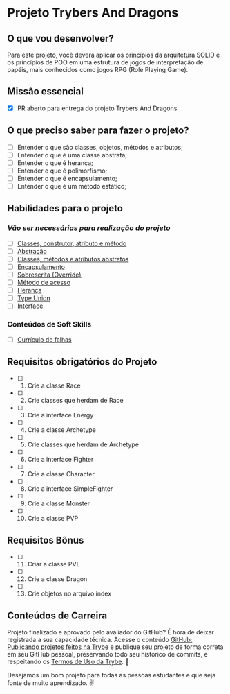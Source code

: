# Projeto Trybers And Dragons

## O que vou desenvolver?

Para este projeto, você deverá aplicar os princípios da arquitetura SOLID e os princípios de POO em uma estrutura de jogos de interpretação de papéis, mais conhecidos como jogos RPG (Role Playing Game).

## Missão essencial

- [X] PR aberto para entrega do projeto Trybers And Dragons

## O que preciso saber para fazer o projeto?

- [ ] Entender o que são classes, objetos, métodos e atributos;
- [ ] Entender o que é uma classe abstrata;
- [ ] Entender o que é herança;
- [ ] Entender o que é polimorfismo;
- [ ] Entender o que é encapsulamento;
- [ ] Entender o que é um método estático;

## Habilidades para o projeto

### _Vão ser necessárias para realização do projeto_

- [ ] [Classes, construtor, atributo e método](https://app.betrybe.com/learn/course/5e938f69-6e32-43b3-9685-c936530fd326/module/94d0e996-1827-4fbc-bc24-c99fb592925b/section/62c97d81-c729-445d-9e9f-f636a5c24231/day/fcaf7bf1-52e1-48c5-86b8-916432bd415c/lesson/2ad2afc8-0245-4990-946b-b7772fa9fdba)
- [ ] [Abstração](https://app.betrybe.com/learn/course/5e938f69-6e32-43b3-9685-c936530fd326/module/94d0e996-1827-4fbc-bc24-c99fb592925b/section/62c97d81-c729-445d-9e9f-f636a5c24231/day/fcaf7bf1-52e1-48c5-86b8-916432bd415c/lesson/2adb27db-1ec4-4cd5-be10-96b0836dad62)
- [ ] [Classes, métodos e atributos abstratos](https://app.betrybe.com/learn/course/5e938f69-6e32-43b3-9685-c936530fd326/module/94d0e996-1827-4fbc-bc24-c99fb592925b/section/62c97d81-c729-445d-9e9f-f636a5c24231/day/b47be335-efa2-446d-9bce-4116cd59238c/lesson/98f7fe6c-f037-4d0d-bb3f-1191b48f7caa)
- [ ] [Encapsulamento](https://app.betrybe.com/learn/course/5e938f69-6e32-43b3-9685-c936530fd326/module/94d0e996-1827-4fbc-bc24-c99fb592925b/section/62c97d81-c729-445d-9e9f-f636a5c24231/day/fcaf7bf1-52e1-48c5-86b8-916432bd415c/lesson/c0c67bcb-92c8-4442-847b-6b79596376b3)
- [ ] [Sobrescrita (Override)](https://app.betrybe.com/learn/course/5e938f69-6e32-43b3-9685-c936530fd326/module/94d0e996-1827-4fbc-bc24-c99fb592925b/section/62c97d81-c729-445d-9e9f-f636a5c24231/day/b47be335-efa2-446d-9bce-4116cd59238c/lesson/d45e3bfd-8a44-4710-ad83-c3a2e2b14d7b)
- [ ] [Método de acesso](https://app.betrybe.com/learn/course/5e938f69-6e32-43b3-9685-c936530fd326/module/94d0e996-1827-4fbc-bc24-c99fb592925b/section/62c97d81-c729-445d-9e9f-f636a5c24231/day/fcaf7bf1-52e1-48c5-86b8-916432bd415c/lesson/f54443a5-0b6c-4162-aab0-16abef3e8166)
- [ ] [Herança](https://app.betrybe.com/learn/course/5e938f69-6e32-43b3-9685-c936530fd326/module/94d0e996-1827-4fbc-bc24-c99fb592925b/section/62c97d81-c729-445d-9e9f-f636a5c24231/day/da4ffbd5-ce7e-4914-8372-20cf2239f72b/lesson/4a5adf92-e562-4a90-bb6c-c8f439782434)
- [ ] [Type Union](https://app.betrybe.com/learn/course/5e938f69-6e32-43b3-9685-c936530fd326/module/94d0e996-1827-4fbc-bc24-c99fb592925b/section/4e3b7d3a-94a1-4fce-9545-0f2b04f8ccd9/day/55580b57-6754-49bc-83bf-465967e0d2a1/lesson/0051134a-899f-4fa3-af0f-18c12e7a250b)
- [ ] [Interface](https://app.betrybe.com/learn/course/5e938f69-6e32-43b3-9685-c936530fd326/module/94d0e996-1827-4fbc-bc24-c99fb592925b/section/62c97d81-c729-445d-9e9f-f636a5c24231/day/da4ffbd5-ce7e-4914-8372-20cf2239f72b/lesson/43792d67-cc99-4737-ab21-7b2b1997b2a3)

### Conteúdos de Soft Skills

- [ ] [Currículo de falhas](https://app.betrybe.com/learn/course/5e938f69-6e32-43b3-9685-c936530fd326/module/2e0692c9-e226-4e95-860a-b4cad80e3c3c/section/095ce2ea-142a-4408-9fb4-70f93a234914/day/b9c585fd-ef5c-4c10-8cbb-493f1e4f3866/lesson/7ccefb5f-f5e9-430f-b234-164df5228643)

## Requisitos obrigatórios do Projeto

- [ ] 1. Crie a classe Race
- [ ] 2. Crie classes que herdam de Race
- [ ] 3. Crie a interface Energy
- [ ] 4. Crie a classe Archetype
- [ ] 5. Crie classes que herdam de Archetype
- [ ] 6. Crie a interface Fighter
- [ ] 7. Crie a classe Character
- [ ] 8. Crie a interface SimpleFighter
- [ ] 9. Crie a classe Monster
- [ ] 10. Crie a classe PVP

## Requisitos Bônus

- [ ] 11. Criar a classe PVE
- [ ] 12. Crie a classe Dragon
- [ ] 13. Crie objetos no arquivo index

## Conteúdos de Carreira
Projeto finalizado e aprovado pelo avaliador do GitHub? É hora de deixar registrada a sua capacidade técnica.
Acesse o conteúdo [GitHub: Publicando projetos feitos na Trybe](https://app.betrybe.com/learn/course/5e938f69-6e32-43b3-9685-c936530fd326/module/a3cac6d2-5060-445d-81f4-ea33451d8ea4/section/d4f5e97a-ca66-4e28-945d-9dd5c4282085/day/eff12025-1627-42c6-953d-238e9222c8ff/lesson/49cb103b-9e08-4ad5-af17-d423a624285a) e publique seu projeto de forma correta em seu GitHub pessoal, preservando todo seu histórico de commits, e respeitando os [Termos de Uso da Trybe](https://www.betrybe.com/termos-de-uso). 🎉

Desejamos um bom projeto para todas as pessoas estudantes e que seja fonte de muito aprendizado. ✌️
